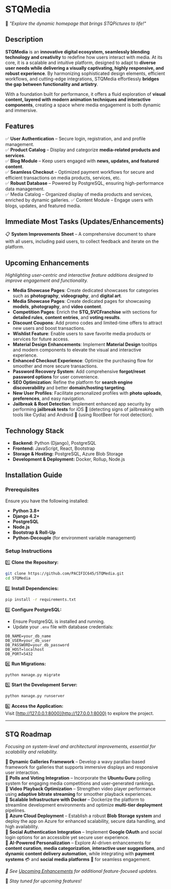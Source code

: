 # **STQMedia**
🚀 *"Explore the dynamic homepage that brings STQPictures to life!"*

## **Description**

**STQMedia** is an **innovative digital ecosystem, seamlessly blending technology and creativity** to redefine how users interact with media. At its core, it is a scalable and intuitive platform, designed to adapt to **diverse user needs while delivering a visually captivating, highly responsive, and robust experience**. By harmonizing sophisticated design elements, efficient workflows, and cutting-edge integrations, STQMedia effortlessly **bridges the gap between functionality and artistry**.

With a foundation built for performance, it offers a fluid exploration of **visual content, layered with modern animation techniques and interactive components**, creating a space where media engagement is both dynamic and immersive.

## **Features**

✅ **User Authentication** – Secure login, registration, and and profile management.  
✅ **Product Catalog** – Display and categorize **media-related products and services**.  
✅ **Blog Module** – Keep users engaged with **news, updates, and featured content**.  
✅ **Seamless Checkout** – Optimized payment workflows for secure and efficient transactions on media products, services, etc.  
✅ **Robust Database** – Powered by PostgreSQL, ensuring high-performance data management.  
✅ Media Catalog – Organized display of media products and services, enriched by dynamic galleries.
✅ Content Module – Engage users with blogs, updates, and featured media.

## **Immediate Most Tasks (Updates/Enhancements)**
📋 **System Improvements Sheet** – A comprehensive document to share with all users, including paid users, to collect feedback and iterate on the platform. 

## **Upcoming Enhancements**
*Highlighting user-centric and interactive feature additions designed to improve engagement and functionality.*

- **Media Showcase Pages**: Create dedicated showcases for categories such as **photography**, **videography**, and **digital art**.
- **Media Showcase Pages**: Create dedicated pages for showcasing **models**, **photography**, and **video content**. 
- **Competition Pages**: Enrich the **STQ_SVCFranchise** with sections for **detailed rules**, **content entries**, and **voting results**.  
- **Discount Coupons**: Add promo codes and limited-time offers to attract new users and boost transactions.  
- **Wishlist Feature**: Enable users to save favorite media products or services for future access.  
- **Material Design Enhancements**: Implement **Material Design** tooltips and modern components to elevate the visual and interactive experience.  
- **Enhanced Checkout Experience**: Optimize the purchasing flow for smoother and more secure transactions.  
- **Password Recovery System**: Add comprehensive **forgot/reset password options** for user convenience.  
- **SEO Optimization**: Refine the platform for **search engine discoverability** and better **domain/hosting targeting**.  
- **New User Profiles**: Facilitate personalized profiles with **photo uploads**, **preferences**, and easy navigation.  
- **Jailbreak & Root Detection**: Implement enhanced app security by performing **jailbreak tests** for iOS 📱 (detecting signs of jailbreaking with    tools like Cydia) and Android 🤖 (using RootBeer for root detection). 

## **Technology Stack**

- **Backend:** Python (Django), PostgreSQL  
- **Frontend:** JavaScript, React, Bootstrap  
- **Storage & Hosting:** PostgreSQL, Azure Blob Storage  
- **Development & Deployment:** Docker, Rollup, Node.js  

## **Installation Guide**

### **Prerequisites**  
Ensure you have the following installed:  

- **Python 3.8+**  
- **Django 4.2+**  
- **PostgreSQL**  
- **Node.js**  
- **Bootstrap & Roll-Up**  
- **Python-Decouple** (for environment variable management)  

### **Setup Instructions**  

1️⃣ **Clone the Repository:**  
```bash
git clone https://github.com/PACIFIC645/STQMedia.git
cd STQMedia
```

2️⃣ **Install Dependencies:**  
```bash
pip install -r requirements.txt
```

3️⃣ **Configure PostgreSQL:**  
- Ensure PostgreSQL is installed and running.  
- Update your `.env` file with database credentials:  

```env
DB_NAME=your_db_name
DB_USER=your_db_user
DB_PASSWORD=your_db_password
DB_HOST=localhost
DB_PORT=5432
```

4️⃣ **Run Migrations:**  
```bash
python manage.py migrate
```

5️⃣ **Start the Development Server:**  
```bash
python manage.py runserver
```

6️⃣ **Access the Application:**  
Visit [http://127.0.0.1:8000](http://127.0.0.1:8000) to explore the project.  

---

## **STQ Roadmap**
*Focusing on system-level and architectural improvements, essential for scalability and reliability.*

📌 **Dynamic Galleries Framework** – Develop a wavy parallax-based framework for galleries that supports immersive displays and responsive user interaction.  
📌 **Polls and Voting Integration** – Incorporate the **Ubuntu Guru** polling system for engaging media competitions and user-generated rankings.  
📌 **Video Playback Optimization** – Strengthen video player performance using **adaptive bitrate streaming** for smoother playback experiences.  
📌 **Scalable Infrastructure with Docker** – Dockerize the platform to streamline development environments and optimize **multi-tier deployment** pipelines.  
📌 **Azure Cloud Deployment** – Establish a robust **Blob Storage system** and deploy the app on Azure for enhanced scalability, secure data handling, and high availability.  
📌 **Social Authentication Integration** – Implement **Google OAuth** and social login options for an accessible yet secure user experience.  
📌 **AI-Powered Personalization** – Explore AI-driven enhancements for **content curation**, **media categorization**, **interactive user suggestions**, and **dynamic content delivery automation**, while integrating with **payment systems** 💳 and **social media platforms** 📱 for seamless engagement.


*🔗 See [Upcoming Enhancements](#upcoming-enhancements) for additional feature-focused updates.*  

🚀 *Stay tuned for upcoming features!*
